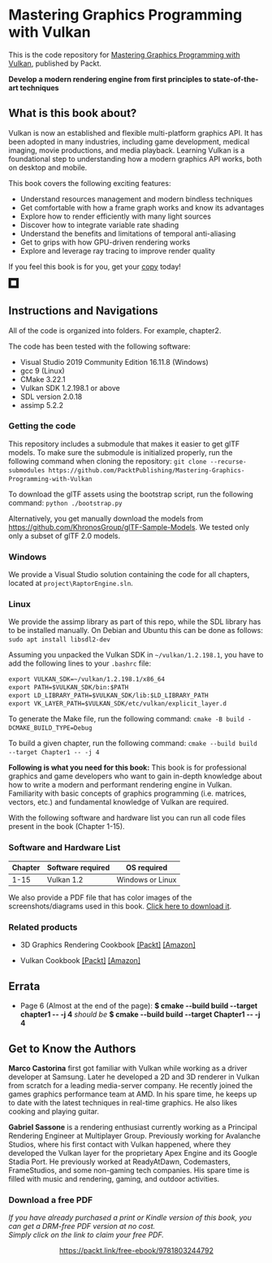 # Mastering Graphics Programming with Vulkan

<a href="https://www.packtpub.com/product/mastering-graphics-programming-with-vulkan/9781803244792?utm_source=github&utm_medium=repository&utm_campaign=9781803244792"><img src="https://static.packt-cdn.com/products/9781803244792/cover/smaller" alt="" height="256px" align="right"></a>

This is the code repository for [Mastering Graphics Programming with Vulkan](https://www.packtpub.com/product/mastering-graphics-programming-with-vulkan/9781803244792?utm_source=github&utm_medium=repository&utm_campaign=9781803244792), published by Packt.

**Develop a modern rendering engine from first principles to state-of-the-art techniques**

## What is this book about?
Vulkan is now an established and flexible multi-platform graphics API. It has been adopted in many industries, including game development, medical imaging, movie productions, and media playback. Learning Vulkan is a foundational step to understanding how a modern graphics API works, both on desktop and mobile.

This book covers the following exciting features:
* Understand resources management and modern bindless techniques
* Get comfortable with how a frame graph works and know its  advantages
* Explore how to render efficiently with many light sources
* Discover how to integrate variable rate shading
* Understand the benefits and limitations of temporal anti-aliasing
* Get to grips with how GPU-driven rendering works
* Explore and leverage ray tracing to improve render quality

If you feel this book is for you, get your [copy](https://www.amazon.com/dp/1803244798) today!

<a href="https://www.packtpub.com/?utm_source=github&utm_medium=banner&utm_campaign=GitHubBanner"><img src="https://raw.githubusercontent.com/PacktPublishing/GitHub/master/GitHub.png"
alt="https://www.packtpub.com/" border="5" /></a>

## Instructions and Navigations
All of the code is organized into folders. For example, chapter2.

The code has been tested with the following software:
- Visual Studio 2019 Community Edition 16.11.8 (Windows)
- gcc 9 (Linux)
- CMake 3.22.1
- Vulkan SDK 1.2.198.1 or above
- SDL version 2.0.18
- assimp 5.2.2

### Getting the code
This repository includes a submodule that makes it easier to get glTF models. To make sure the submodule is initialized properly, run the following command when cloning the repository:
`git clone --recurse-submodules https://github.com/PacktPublishing/Mastering-Graphics-Programming-with-Vulkan`

To download the glTF assets using the bootstrap script, run the following command: `python ./bootstrap.py`

Alternatively, you get manually download the models from https://github.com/KhronosGroup/glTF-Sample-Models. We tested only only a subset of glTF 2.0 models.

### Windows
We provide a Visual Studio solution containing the code for all chapters, located at `project\RaptorEngine.sln`.

### Linux
We provide the assimp library as part of this repo, while the SDL library has to be installed manually. On Debian and Ubuntu this can be done as follows:
`sudo apt install libsdl2-dev`

Assuming you unpacked the Vulkan SDK in `~/vulkan/1.2.198.1`, you have to add the following lines to your `.bashrc` file:
```
export VULKAN_SDK=~/vulkan/1.2.198.1/x86_64
export PATH=$VULKAN_SDK/bin:$PATH
export LD_LIBRARY_PATH=$VULKAN_SDK/lib:$LD_LIBRARY_PATH
export VK_LAYER_PATH=$VULKAN_SDK/etc/vulkan/explicit_layer.d
```

To generate the Make file, run the following command:
`cmake -B build -DCMAKE_BUILD_TYPE=Debug`

To build a given chapter, run the following command:
`cmake --build build --target Chapter1 -- -j 4`

**Following is what you need for this book:**
This book is for professional graphics and game developers who want to gain in-depth knowledge about how to write a modern and performant rendering engine in Vulkan. Familiarity with basic concepts of graphics programming (i.e. matrices, vectors, etc.) and fundamental knowledge of Vulkan are required.

With the following software and hardware list you can run all code files present in the book (Chapter 1-15).
### Software and Hardware List
| Chapter | Software required | OS required |
| -------- | ------------------------------------ | ----------------------------------- |
| 1-15 | Vulkan 1.2 | Windows or Linux |

We also provide a PDF file that has color images of the screenshots/diagrams used in this book. [Click here to download it](https://packt.link/ht2jV).

### Related products
* 3D Graphics Rendering Cookbook [[Packt]](https://www.packtpub.com/product/3d-graphics-rendering-cookbook/9781838986193?utm_source=github&utm_medium=repository&utm_campaign=9781838986193) [[Amazon]](https://www.amazon.com/dp/1838986197)

* Vulkan Cookbook [[Packt]](https://www.packtpub.com/product/vulkan-cookbook/9781786468154?utm_source=github&utm_medium=repository&utm_campaign=9781786468154) [[Amazon]](https://www.amazon.com/dp/1786468158)

## Errata 
 * Page 6 (Almost at the end of the page):  **$ cmake --build build --target chapter1 -- -j 4** _should be_ **$ cmake --build build --target Chapter1 -- -j 4**

## Get to Know the Authors
**Marco Castorina** first got familiar with Vulkan while working as a driver developer at Samsung. Later he developed a 2D and 3D renderer in Vulkan from scratch for a leading media-server company. He recently joined the games graphics performance team at AMD. In his spare time, he keeps up to date with the latest techniques in real-time graphics. He also likes cooking and playing
guitar.

**Gabriel Sassone** is a rendering enthusiast currently working as a Principal Rendering Engineer at Multiplayer Group. Previously working for Avalanche Studios, where his first contact with Vulkan happened, where they developed the Vulkan layer for the proprietary Apex Engine and its Google Stadia Port. He previously worked at ReadyAtDawn, Codemasters, FrameStudios, and some non-gaming tech companies. His spare time is filled with music and rendering, gaming, and outdoor activities.

### Download a free PDF

 <i>If you have already purchased a print or Kindle version of this book, you can get a DRM-free PDF version at no cost.<br>Simply click on the link to claim your free PDF.</i>
<p align="center"> <a href="https://packt.link/free-ebook/9781803244792">https://packt.link/free-ebook/9781803244792 </a> </p>
